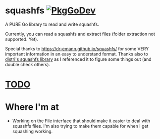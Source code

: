 # squashfs [![PkgGoDev](https://pkg.go.dev/badge/github.com/CalebQ42/squashfs)](https://pkg.go.dev/github.com/CalebQ42/squashfs)

A PURE Go library to read and write squashfs.

Currently, you can read a squashfs and extract files (folder extraction not supported. Yet).

Special thanks to https://dr-emann.github.io/squashfs/ for some VERY important information in an easy to understand format.
Thanks also to [distri's squashfs library](https://github.com/distr1/distri/tree/master/internal/squashfs) as I referenced it to figure some things out (and double check others).

# [TODO](https://github.com/CalebQ42/squashfs/projects/1?fullscreen=true)

# Where I'm at

* Working on the File interface that should make it easier to deal with squashfs files. I'm also trying to make them capable for when I get squashing working.